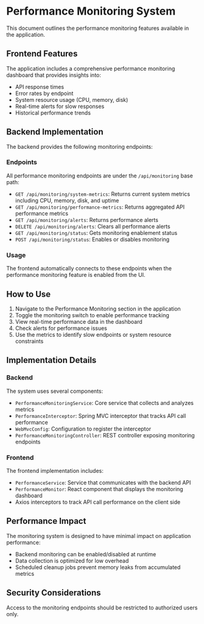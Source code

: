 # Performance Monitoring System

This document outlines the performance monitoring features available in the application.

## Frontend Features

The application includes a comprehensive performance monitoring dashboard that provides insights into:

- API response times
- Error rates by endpoint
- System resource usage (CPU, memory, disk)
- Real-time alerts for slow responses
- Historical performance trends

## Backend Implementation

The backend provides the following monitoring endpoints:

### Endpoints

All performance monitoring endpoints are under the `/api/monitoring` base path:

- `GET /api/monitoring/system-metrics`: Returns current system metrics including CPU, memory, disk, and uptime
- `GET /api/monitoring/performance-metrics`: Returns aggregated API performance metrics
- `GET /api/monitoring/alerts`: Returns performance alerts
- `DELETE /api/monitoring/alerts`: Clears all performance alerts
- `GET /api/monitoring/status`: Gets monitoring enablement status
- `POST /api/monitoring/status`: Enables or disables monitoring

### Usage

The frontend automatically connects to these endpoints when the performance monitoring feature is enabled from the UI.

## How to Use

1. Navigate to the Performance Monitoring section in the application
2. Toggle the monitoring switch to enable performance tracking
3. View real-time performance data in the dashboard
4. Check alerts for performance issues
5. Use the metrics to identify slow endpoints or system resource constraints

## Implementation Details

### Backend

The system uses several components:

- `PerformanceMonitoringService`: Core service that collects and analyzes metrics
- `PerformanceInterceptor`: Spring MVC interceptor that tracks API call performance
- `WebMvcConfig`: Configuration to register the interceptor
- `PerformanceMonitoringController`: REST controller exposing monitoring endpoints

### Frontend

The frontend implementation includes:

- `PerformanceService`: Service that communicates with the backend API
- `PerformanceMonitor`: React component that displays the monitoring dashboard
- Axios interceptors to track API call performance on the client side

## Performance Impact

The monitoring system is designed to have minimal impact on application performance:

- Backend monitoring can be enabled/disabled at runtime
- Data collection is optimized for low overhead
- Scheduled cleanup jobs prevent memory leaks from accumulated metrics

## Security Considerations

Access to the monitoring endpoints should be restricted to authorized users only.
